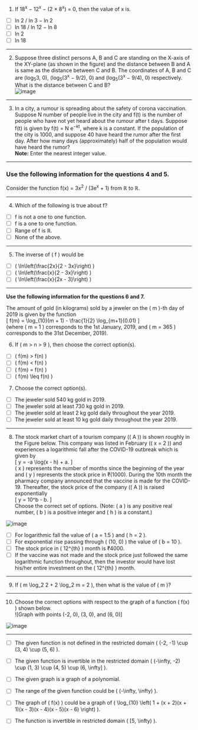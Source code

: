 1) If 18<sup>x</sup> − 12<sup>x</sup> − (2 × 8<sup>x</sup>) = 0, then the value of x is.  

- [ ] ln 2 / ln 3 − ln 2  
- [ ] ln 18 / ln 12 − ln 8  
- [ ] ln 2  
- [ ] ln 18  

---

2) Suppose three distinct persons A, B and C are standing on the X-axis of the XY-plane (as shown in the figure) and the distance between B and A is same as the distance between C and B. The coordinates of A, B and C are (log<sub>5</sub>3, 0), (log<sub>5</sub>(3<sup>x</sup> − 9/2), 0) and (log<sub>5</sub>(3<sup>x</sup> − 9/4), 0) respectively. What is the distance between C and B?  
![image](https://github.com/user-attachments/assets/40a37a14-9413-466e-a6ea-87d0bee13170)


---

3) In a city, a rumour is spreading about the safety of corona vaccination. Suppose N number of people live in the city and f(t) is the number of people who have not yet heard about the rumour after t days. Suppose f(t) is given by f(t) = N e<sup>−kt</sup>, where k is a constant. If the population of the city is 1000, and suppose 40 have heard the rumor after the first day. After how many days (approximately) half of the population would have heard the rumor?  
**Note:** Enter the nearest integer value.  

---

### Use the following information for the questions 4 and 5.  

Consider the function f(x) = 3x<sup>2</sup> / (3e<sup>x</sup> + 1) from ℝ to ℝ.  

---

4) Which of the following is true about f? 

- [ ] f is not a one to one function.  
- [ ] f is a one to one function.  
- [ ] Range of f is ℝ.  
- [ ] None of the above.

---

5) The inverse of \( f \) would be  
- [ ] \( \ln\left(\frac{2x}{2 - 3x}\right) \)  
- [ ] \( \ln\left(\frac{x}{2 - 3x}\right) \)  
- [ ] \( \ln\left(\frac{x}{2x - 3}\right) \)  

---

**Use the following information for the questions 6 and 7.**  

The amount of gold (in kilograms) sold by a jeweler on the \( m \)-th day of 2019 is given by the function  
\[ f(m) = \log_{10}(m + 1) - \frac{1}{2} \log_{m+1}(0.01) \]  
(where \( m = 1 \) corresponds to the 1st January, 2019, and \( m = 365 \) corresponds to the 31st December, 2019).  

6) If \( m > n > 9 \), then choose the correct option(s).  
- [ ] \( f(m) > f(n) \)  
- [ ] \( f(m) < f(n) \)  
- [ ] \( f(m) = f(n) \)  
- [ ] \( f(m) \leq f(n) \)  

7) Choose the correct option(s).  
- [ ] The jeweler sold 540 kg gold in 2019.  
- [ ] The jeweler sold at least 730 kg gold in 2019.  
- [ ] The jeweler sold at least 2 kg gold daily throughout the year 2019.  
- [ ] The jeweler sold at least 10 kg gold daily throughout the year 2019.  

---

8) The stock market chart of a tourism company (\( A \)) is shown roughly in the Figure below. This company was listed in February (\( x = 2 \)) and experiences a logarithmic fall after the COVID-19 outbreak which is given by  
\[ y = -a \log(x - h) + a. \]  
\( x \) represents the number of months since the beginning of the year and \( y \) represents the stock price in ₹(1000). During the 10th month the pharmacy company announced that the vaccine is made for the COVID-19. Thereafter, the stock price of the company (\( A \)) is raised exponentially  
\[ y = 10^b - b. \]  
Choose the correct set of options. (Note: \( a \) is any positive real number, \( b \) is a positive integer and \( h \) is a constant.)

![image](https://github.com/user-attachments/assets/3d40c772-e939-4bc7-8426-8dfdc2f5b31d)

- [ ] For logarithmic fall the value of \( a = 1.5 \) and \( h = 2 \).  
- [ ] For exponential rise passing through \( (10, 0) \) the value of \( b = 10 \).  
- [ ] The stock price in \( 12^{th} \) month is ₹4000.  
- [ ] If the vaccine was not made and the stock price just followed the same logarithmic function throughout, then the investor would have lost his/her entire investment on the \( 12^{th} \) month.  

---

9) If \( m \log_2 2 + 2 \log_2 m = 2 \), then what is the value of \( m \)?  

---


10) Choose the correct options with respect to the graph of a function \( f(x) \) shown below.  
![Graph with points (-2, 0), (3, 0), and (6, 0)]  

![image](https://github.com/user-attachments/assets/bc5cf981-731b-47f3-9bed-fda4f878a806)

---

- [ ] The given function is not defined in the restricted domain \( (-2, -1) \cup (3, 4) \cup (5, 6) \).

- [ ] The given function is invertible in the restricted domain \( (-\infty, -2) \cup (1, 3) \cup (4, 5) \cup (6, \infty] \).

- [ ] The given graph is a graph of a polynomial.

- [ ] The range of the given function could be \( (-\infty, \infty) \).

- [ ] The graph of \( f(x) \) could be a graph of \( \log_{10} \left( 1 + (x + 2)(x + 1)(x - 3)(x - 4)(x - 5)(x - 6) \right) \).

- [ ] The function is invertible in restricted domain \( [5, \infty) \).
